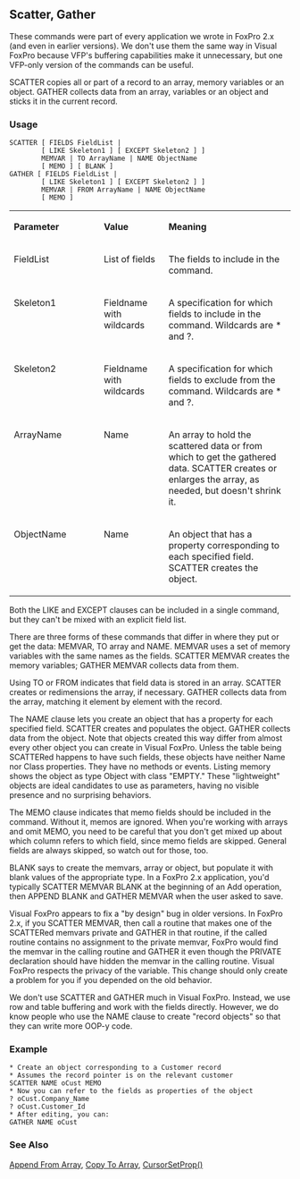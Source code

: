 ## Scatter, Gather

These commands were part of every application we wrote in FoxPro 2.x (and even in earlier versions). We don't use them the same way in Visual FoxPro because VFP's buffering capabilities make it unnecessary, but one VFP-only version of the commands can be useful.

SCATTER copies all or part of a record to an array, memory variables or an object. GATHER collects data from an array, variables or an object and sticks it in the current record.

### Usage

```foxpro
SCATTER [ FIELDS FieldList |
        [ LIKE Skeleton1 ] [ EXCEPT Skeleton2 ] ]
        MEMVAR | TO ArrayName | NAME ObjectName
        [ MEMO ] [ BLANK ]
GATHER [ FIELDS FieldList |
        [ LIKE Skeleton1 ] [ EXCEPT Skeleton2 ] ]
        MEMVAR | FROM ArrayName | NAME ObjectName
        [ MEMO ]
```
<table>
<tr>
  <td width="32%" valign="top">
  <p><b>Parameter</b></p>
  </td>
  <td width=23% valign=top>
  <p><b>Value</b></p>
  </td>
  <td width=45% valign=top>
  <p><b>Meaning</b></p>
  </td>
 </tr>
<tr>
  <td width="32%" valign="top">
  <p>FieldList</p>
  </td>
  <td width=23% valign=top>
  <p>List of fields</p>
  </td>
  <td width=45% valign=top>
  <p>The fields to include in the command.</p>
  </td>
 </tr>
<tr>
  <td width="32%" valign="top">
  <p>Skeleton1</p>
  </td>
  <td width=23% valign=top>
  <p>Fieldname with wildcards</p>
  </td>
  <td width=45% valign=top>
  <p>A specification for which fields to include in the command. Wildcards are * and ?.</p>
  </td>
 </tr>
<tr>
  <td width="32%" valign="top">
  <p>Skeleton2</p>
  </td>
  <td width=23% valign=top>
  <p>Fieldname with wildcards</p>
  </td>
  <td width=45% valign=top>
  <p>A specification for which fields to exclude from the command. Wildcards are * and ?.</p>
  </td>
 </tr>
<tr>
  <td width="32%" valign="top">
  <p>ArrayName</p>
  </td>
  <td width=23% valign=top>
  <p>Name</p>
  </td>
  <td width=45% valign=top>
  <p>An array to hold the scattered data or from which to get the gathered data. SCATTER creates or enlarges the array, as needed, but doesn't shrink it.</p>
  </td>
 </tr>
<tr>
  <td width="32%" valign="top">
  <p>ObjectName</p>
  </td>
  <td width=23% valign=top>
  <p>Name</p>
  </td>
  <td width=45% valign=top>
  <p>An object that has a property corresponding to each specified field. SCATTER creates the object.</p>
  </td>
 </tr>
</table>

Both the LIKE and EXCEPT clauses can be included in a single command, but they can't be mixed with an explicit field list.

There are three forms of these commands that differ in where they put or get the data: MEMVAR, TO array and NAME. MEMVAR uses a set of memory variables with the same names as the fields. SCATTER MEMVAR creates the memory variables; GATHER MEMVAR collects data from them.

Using TO or FROM indicates that field data is stored in an array. SCATTER creates or redimensions the array, if necessary. GATHER collects data from the array, matching it element by element with the record.

The NAME clause lets you create an object that has a property for each specified field. SCATTER creates and populates the object. GATHER collects data from the object. Note that objects created this way differ from almost every other object you can create in Visual FoxPro. Unless the table being SCATTERed happens to have such fields, these objects have neither Name nor Class properties. They have no methods or events. Listing memory shows the object as type Object with class "EMPTY." These "lightweight" objects are ideal candidates to use as parameters, having no visible presence and no surprising behaviors.

The MEMO clause indicates that memo fields should be included in the command. Without it, memos are ignored. When you're working with arrays and omit MEMO, you need to be careful that you don't get mixed up about which column refers to which field, since memo fields are skipped. General fields are always skipped, so watch out for those, too.

BLANK says to create the memvars, array or object, but populate it with blank values of the appropriate type. In a FoxPro 2.x application, you'd typically SCATTER MEMVAR BLANK at the beginning of an Add operation, then APPEND BLANK and GATHER MEMVAR when the user asked to save.

Visual FoxPro appears to fix a "by design" bug in older versions. In FoxPro 2.x, if you SCATTER MEMVAR, then call a routine that makes one of the SCATTERed memvars private and GATHER in that routine, if the called routine contains no assignment to the private memvar, FoxPro would find the memvar in the calling routine and GATHER it even though the PRIVATE declaration should have hidden the memvar in the calling routine. Visual FoxPro respects the privacy of the variable. This change should only create a problem for you if you depended on the old behavior.

We don't use SCATTER and GATHER much in Visual FoxPro. Instead, we use row and table buffering and work with the fields directly. However, we do know people who use the NAME clause to create "record objects" so that they can write more OOP-y code.

### Example

```foxpro
* Create an object corresponding to a Customer record
* Assumes the record pointer is on the relevant customer
SCATTER NAME oCust MEMO
* Now you can refer to the fields as properties of the object
? oCust.Company_Name
? oCust.Customer_Id
* After editing, you can:
GATHER NAME oCust
```
### See Also

[Append From Array](s4g215.md), [Copy To Array](s4g215.md), [CursorSetProp()](s4g348.md)